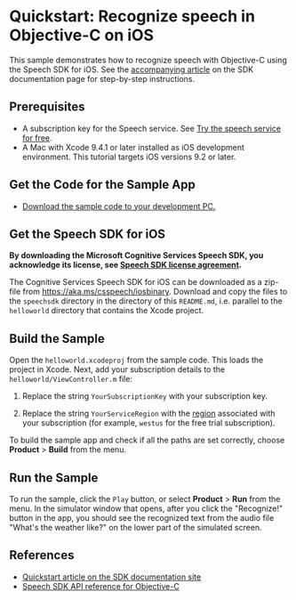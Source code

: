 # Quickstart: Recognize speech in Objective-C on iOS

This sample demonstrates how to recognize speech with Objective-C using the Speech SDK for iOS.
See the [accompanying article](https://docs.microsoft.com/azure/cognitive-services/speech-service/quickstart-objectivec-ios) on the SDK documentation page for step-by-step instructions.

## Prerequisites

* A subscription key for the Speech service. See [Try the speech service for free](https://docs.microsoft.com/azure/cognitive-services/speech-service/get-started).
* A Mac with Xcode 9.4.1 or later installed as iOS development environment. This tutorial targets iOS versions 9.2 or later.

## Get the Code for the Sample App

* [Download the sample code to your development PC.](../../README.md#get-the-samples)

## Get the Speech SDK for iOS

**By downloading the Microsoft Cognitive Services Speech SDK, you acknowledge its license, see [Speech SDK license agreement](https://aka.ms/csspeech/license201809).**

The Cognitive Services Speech SDK for iOS can be downloaded as a zip-file from https://aka.ms/csspeech/iosbinary. Download and copy the files to the `speechsdk` directory in the directory of this `README.md`, i.e. parallel to the `helloworld` directory that contains the Xcode project.

## Build the Sample

Open the `helloworld.xcodeproj` from the sample code.
This loads the project in Xcode.
Next, add your subscription details to the `helloworld/ViewController.m` file:

1. Replace the string `YourSubscriptionKey` with your subscription key.

1. Replace the string `YourServiceRegion` with the [region](regions.md) associated with your subscription (for example, `westus` for the free trial subscription).

To build the sample app and check if all the paths are set correctly, choose **Product** > **Build** from the menu.

## Run the Sample

To run the sample, click the `Play` button, or select **Product** > **Run** from the menu.
In the simulator window that opens, after you click the "Recognize!" button in the app, you should see the recognized text from the audio file "What's the weather like?" on the lower part of the simulated screen.

## References

* [Quickstart article on the SDK documentation site](https://docs.microsoft.com/azure/cognitive-services/speech-service/quickstart-objectivec-ios)
* [Speech SDK API reference for Objective-C](https://aka.ms/csspeech/objectivecref)
